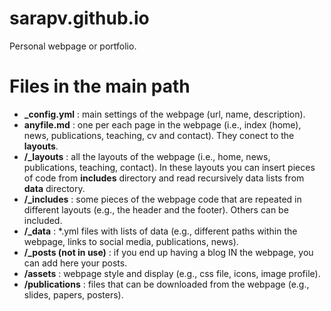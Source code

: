 # sarapv.github.io
Personal webpage or portfolio.

# Files in the main path
 * **_config.yml** : main settings of the webpage (url, name, description).
 * **anyfile.md** : one per each page in the webpage (i.e., index (home), news, publications, teaching, cv and contact). They conect to the **layouts**.
 * **/_layouts** : all the layouts of the webpage (i.e., home, news, publications, teaching, contact). In these layouts you can insert pieces of code from **includes** directory and read recursively data lists from **data** directory.
 * **/_includes** : some pieces of the webpage code that are repeated in different layouts (e.g., the header and the footer). Others can be included. 
 * **/_data** : *.yml files with lists of data (e.g., different paths within the webpage, links to social media, publications, news).
 * **/_posts (not in use)** : if you end up having a blog IN the webpage, you can add here your posts.
 * **/assets** : webpage style and display (e.g., css file, icons, image profile).
 * **/publications** : files that can be downloaded from the webpage (e.g., slides, papers, posters).

